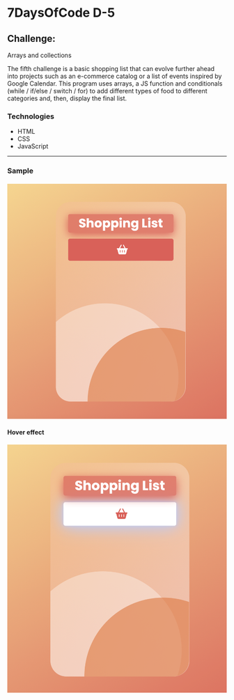 # 7DaysOfCode D-5

## Challenge: 
Arrays and collections

The fifth challenge is a basic shopping list that can evolve further ahead into projects such as an e-commerce catalog or a list of events inspired by Google Calendar. This program uses arrays, a JS function and conditionals (while / if/else / switch / for) to add different types of food to different categories and, then, display the final list.

### Technologies

- HTML
- CSS
- JavaScript

---

### Sample

<h4 align="center"><img src="./assets/7DaysOfCode-D-5.png"></h4>

#### Hover effect
<h4 align="center"><img src="./assets/7DaysOfCode-D-5-hover.png"></h4>
